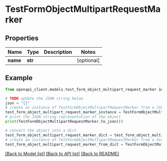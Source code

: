 # TestFormObjectMultipartRequestMarker


## Properties

Name | Type | Description | Notes
------------ | ------------- | ------------- | -------------
**name** | **str** |  | [optional] 

## Example

```python
from openapi_client.models.test_form_object_multipart_request_marker import TestFormObjectMultipartRequestMarker

# TODO update the JSON string below
json = "{}"
# create an instance of TestFormObjectMultipartRequestMarker from a JSON string
test_form_object_multipart_request_marker_instance = TestFormObjectMultipartRequestMarker.from_json(json)
# print the JSON string representation of the object
print(TestFormObjectMultipartRequestMarker.to_json())

# convert the object into a dict
test_form_object_multipart_request_marker_dict = test_form_object_multipart_request_marker_instance.to_dict()
# create an instance of TestFormObjectMultipartRequestMarker from a dict
test_form_object_multipart_request_marker_from_dict = TestFormObjectMultipartRequestMarker.from_dict(test_form_object_multipart_request_marker_dict)
```
[[Back to Model list]](../README.md#documentation-for-models) [[Back to API list]](../README.md#documentation-for-api-endpoints) [[Back to README]](../README.md)


